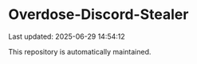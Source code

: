 # Overdose-Discord-Stealer

Last updated: 2025-06-29 14:54:12

This repository is automatically maintained.
